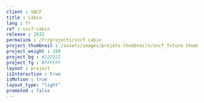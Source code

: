 ```yaml
---
client : SNCF
title : Cabin
lang : fr
ref : sncf-cabin
release : 2022
permalink : /fr/projects/sncf-cabin
project_thumbnail : /assets/images/projets-thumbnails/sncf_future_thumb.webp
project_weight : 260
project_bg : #222222
project_fg : #FFFFFF
layout : project
isInteraction : true
isMotion : true
layout_type: "light"
promoted : false
---
```

